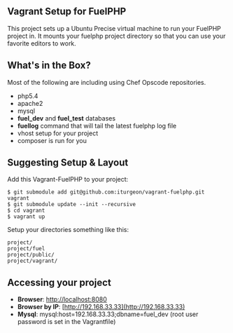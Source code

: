 ## Vagrant Setup for FuelPHP

This project sets up a Ubuntu Precise virtual machine to run your FuelPHP project in.  It mounts your fuelphp project directory so that you can use your favorite editors to work.

## What's in the Box?

Most of the following are including using Chef Opscode repositories.

* php5.4
* apache2
* mysql
* **fuel_dev** and **fuel_test** databases
* **fuellog** command that will tail the latest fuelphp log file
* vhost setup for your project
* composer is run for you

## Suggesting Setup & Layout

Add this Vagrant-FuelPHP to your project:

	$ git submodule add git@github.com:iturgeon/vagrant-fuelphp.git vagrant
	$ git submodule update --init --recursive
	$ cd vagrant
	$ vagrant up

Setup your directories something like this:

	project/
	project/fuel
	project/public/
	project/vagrant/

## Accessing your project

* **Browser**: [http://localhost:8080](http://localhost:8080)
* **Browser by IP**: [http://192.168.33.33](http://192.168.33.33)
* **Mysql**: mysql:host=192.168.33.33;dbname=fuel_dev (root user password is set in the Vagrantfile)
